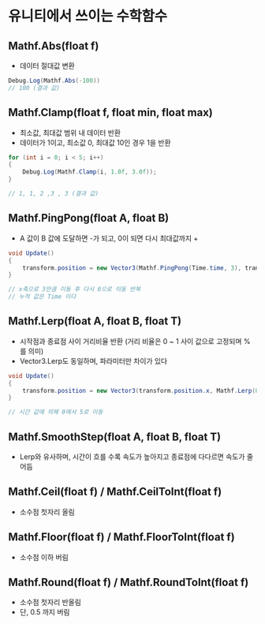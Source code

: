 # 유니티에서 쓰이는 수학함수

## Mathf.Abs(float f)
- 데이터 절대값 변환

```C#
Debug.Log(Mathf.Abs(-100))
// 100 (결과 값)
```

## Mathf.Clamp(float f, float min, float max)
- 최소값, 최대값 범위 내 데이터 반환
- 데이터가 1이고, 최소값 0, 최대값 10인 경우 1을 반환

```C#
for (int i = 0; i < 5; i++)
{
    Debug.Log(Mathf.Clamp(i, 1.0f, 3.0f));
}

// 1, 1, 2 ,3 , 3 (결과 값)
```

## Mathf.PingPong(float A, float B)
- A 값이 B 값에 도달하면 -가 되고, 0이 되면 다시 최대값까지 +

```C#
void Update()
{
    transform.position = new Vector3(Mathf.PingPong(Time.time, 3), transform.position.y, transform.position.z);
}

// x축으로 3만큼 이동 후 다시 0으로 이동 반복
// 누적 값은 Time 이다
```

## Mathf.Lerp(float A, float B, float T)
- 시작점과 종료점 사이 거리비율 반환 (거리 비율은 0 ~ 1 사이 값으로 고정되며 %를 의미)
- Vector3.Lerp도 동일하며, 파라미터만 차이가 있다

```C#
void Update()
{
    transform.position = new Vector3(transform.position.x, Mathf.Lerp(0f, 5f, Time.time), 0);
}

// 시간 값에 의해 0에서 5로 이동
```

## Mathf.SmoothStep(float A, float B, float T)
- Lerp와 유사하며, 시간이 흐를 수록 속도가 높아지고 종료점에 다다르면 속도가 줄어듬

## Mathf.Ceil(float f) / Mathf.CeilToInt(float f)
- 소수점 첫자리 올림

## Mathf.Floor(float f) / Mathf.FloorToInt(float f)
- 소수점 이하 버림

## Mathf.Round(float f) / Mathf.RoundToInt(float f)
- 소수점 첫자리 반올림
- 단, 0.5 까지 버림
